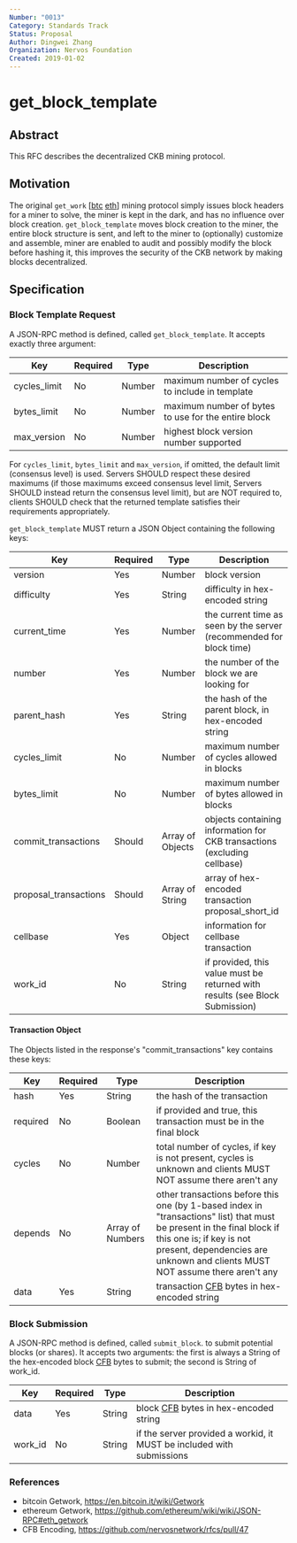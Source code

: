 ```yaml
---
Number: "0013"
Category: Standards Track
Status: Proposal
Author: Dingwei Zhang
Organization: Nervos Foundation
Created: 2019-01-02
---
```


# get_block_template

## Abstract

This RFC describes the decentralized CKB mining protocol.


## Motivation

The original `get_work` [[btc][1] [eth][2]] mining protocol simply issues block headers for a miner to solve, the miner is kept in the dark, and has no influence over block creation. `get_block_template` moves block creation to the miner, the entire block structure is sent, and left to the miner to (optionally) customize and assemble, miner are enabled to audit and possibly modify the block before hashing it, this improves the security of the CKB network by making blocks decentralized.

## Specification

### Block Template Request

A JSON-RPC method is defined, called `get_block_template`. It accepts exactly three argument:

| Key          | Required | Type   | Description                                         |
| ------------ | -------- | ------ | --------------------------------------------------- |
| cycles_limit | No       | Number | maximum number of cycles to include in template     |
| bytes_limit  | No       | Number | maximum number of bytes to use for the entire block |
| max_version  | No       | Number | highest block version number supported              |

For `cycles_limit`, `bytes_limit` and `max_version`, if omitted, the default limit (consensus level) is used.
Servers SHOULD respect these desired maximums (if those maximums exceed consensus level limit, Servers SHOULD instead return the consensus level limit), but are NOT required to, clients SHOULD check that the returned template satisfies their requirements appropriately.

`get_block_template` MUST return a JSON Object containing the following keys:

| Key                   | Required | Type             | Description                                                                  |
| --------------------- | -------- | ---------------- | ---------------------------------------------------------------------------- |
| version               | Yes      | Number           | block version                                                                |
| difficulty            | Yes      | String           | difficulty in hex-encoded string                                             |
| current_time          | Yes      | Number           | the current time as seen by the server (recommended for block time)          |
| number                | Yes      | Number           | the number of the block we are looking for                                   |
| parent_hash           | Yes      | String           | the hash of the parent block, in hex-encoded string                          |
| cycles_limit          | No       | Number           | maximum number of cycles allowed in blocks                                   |
| bytes_limit           | No       | Number           | maximum number of bytes allowed in blocks                                    |
| commit_transactions   | Should   | Array of Objects | objects containing information for CKB transactions (excluding cellbase)     |
| proposal_transactions | Should   | Array of String  | array of hex-encoded transaction proposal_short_id                           |
| cellbase              | Yes      | Object           | information for cellbase transaction                                         |
| work_id               | No       | String           | if provided, this value must be returned with results (see Block Submission) |

#### Transaction Object

The Objects listed in the response's "commit_transactions" key contains these keys:

| Key      | Required | Type             | Description                                                                                                                                                                                                                       |
| -------- | -------- | ---------------- | --------------------------------------------------------------------------------------------------------------------------------------------------------------------------------------------------------------------------------- |
| hash     | Yes      | String           | the hash of the transaction                                                                                                                                                                                                       |
| required | No       | Boolean          | if provided and true, this transaction must be in the final block                                                                                                                                                                 |
| cycles   | No       | Number           | total number of cycles, if key is not present, cycles is unknown and clients MUST NOT assume there aren't any                                                                                                                     |
| depends  | No       | Array of Numbers | other transactions before this one (by 1-based index in "transactions" list) that must be present in the final block if this one is; if key is not present, dependencies are unknown and clients MUST NOT assume there aren't any |
| data     | Yes      | String           | transaction [CFB][3] bytes in  hex-encoded string                                                                                                                                                                                 |

### Block Submission

A JSON-RPC method is defined, called `submit_block`. to submit potential blocks (or shares). It accepts two arguments: the first is always a String of the hex-encoded block [CFB][3] bytes to submit; the second is String of work_id.

| Key     | Required | Type   | Description                                                           |
| ------- | -------- | ------ | --------------------------------------------------------------------- |
| data    | Yes      | String | block [CFB][3] bytes in  hex-encoded string                           |
| work_id | No       | String | if the server provided a workid, it MUST be included with submissions |

### References

* bitcoin Getwork, https://en.bitcoin.it/wiki/Getwork
* ethereum Getwork, https://github.com/ethereum/wiki/wiki/JSON-RPC#eth_getwork
* CFB Encoding, https://github.com/nervosnetwork/rfcs/pull/47

[1]: https://en.bitcoin.it/wiki/Getwork
[2]: https://github.com/ethereum/wiki/wiki/JSON-RPC#eth_getwork
[3]: https://github.com/nervosnetwork/rfcs/pull/47
